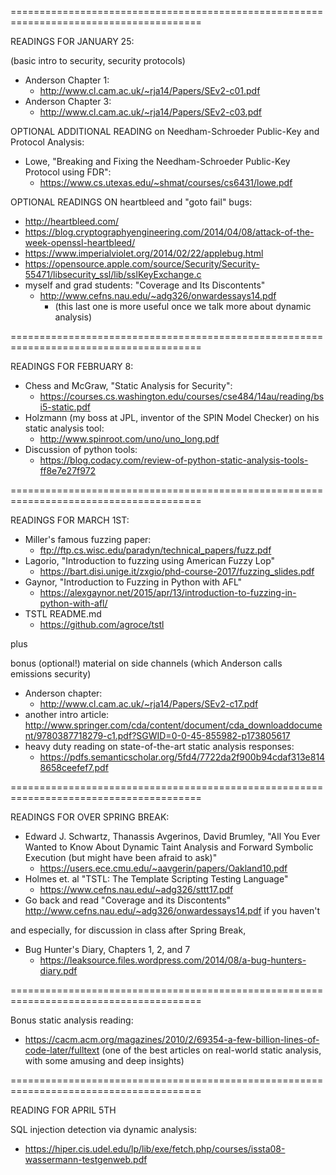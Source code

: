 =======================================================================================

READINGS FOR JANUARY 25:

(basic intro to security, security protocols)

- Anderson Chapter 1:
  - http://www.cl.cam.ac.uk/~rja14/Papers/SEv2-c01.pdf
- Anderson Chapter 3:
  - http://www.cl.cam.ac.uk/~rja14/Papers/SEv2-c03.pdf

OPTIONAL ADDITIONAL READING on Needham-Schroeder Public-Key and Protocol Analysis:

- Lowe, "Breaking and Fixing the Needham-Schroeder Public-Key Protocol using FDR":
  - https://www.cs.utexas.edu/~shmat/courses/cs6431/lowe.pdf

OPTIONAL READINGS ON heartbleed and "goto fail" bugs:
- http://heartbleed.com/
- https://blog.cryptographyengineering.com/2014/04/08/attack-of-the-week-openssl-heartbleed/
- https://www.imperialviolet.org/2014/02/22/applebug.html
- https://opensource.apple.com/source/Security/Security-55471/libsecurity_ssl/lib/sslKeyExchange.c
- myself and grad students: "Coverage and Its Discontents"
  - http://www.cefns.nau.edu/~adg326/onwardessays14.pdf
    - (this last one is more useful once we talk more about dynamic analysis)

=======================================================================================

READINGS FOR FEBRUARY 8:

- Chess and McGraw, "Static Analysis for Security":
  - https://courses.cs.washington.edu/courses/cse484/14au/reading/bsi5-static.pdf
- Holzmann (my boss at JPL, inventor of the SPIN Model Checker) on his static analysis tool:
  - http://www.spinroot.com/uno/uno_long.pdf
- Discussion of python tools:
  - https://blog.codacy.com/review-of-python-static-analysis-tools-ff8e7e27f972

=======================================================================================

READINGS FOR MARCH 1ST:

- Miller's famous fuzzing paper:
  - ftp://ftp.cs.wisc.edu/paradyn/technical_papers/fuzz.pdf
- Lagorio, "Introduction to fuzzing using American Fuzzy Lop"
   - https://bart.disi.unige.it/zxgio/phd-course-2017/fuzzing_slides.pdf
- Gaynor, "Introduction to Fuzzing in Python with AFL"
   - https://alexgaynor.net/2015/apr/13/introduction-to-fuzzing-in-python-with-afl/    
- TSTL README.md 
   - https://github.com/agroce/tstl 

plus

bonus (optional!) material on side channels (which Anderson calls emissions security)

- Anderson chapter:
  - http://www.cl.cam.ac.uk/~rja14/Papers/SEv2-c17.pdf
- another intro article: http://www.springer.com/cda/content/document/cda_downloaddocument/9780387718279-c1.pdf?SGWID=0-0-45-855982-p173805617
- heavy duty reading on state-of-the-art static analysis responses:
  - https://pdfs.semanticscholar.org/5fd4/7722da2f900b94cdaf313e8148658ceefef7.pdf

=======================================================================================

READINGS FOR OVER SPRING BREAK:

- Edward J. Schwartz, Thanassis Avgerinos, David Brumley, "All You Ever Wanted to Know About  Dynamic Taint Analysis and Forward Symbolic Execution (but might have been afraid to ask)"
   - https://users.ece.cmu.edu/~aavgerin/papers/Oakland10.pdf 
- Holmes et. al "TSTL: The Template Scripting Testing Language"
   - https://www.cefns.nau.edu/~adg326/sttt17.pdf
- Go back and read "Coverage and its Discontents" http://www.cefns.nau.edu/~adg326/onwardessays14.pdf if you haven't
   
and especially, for discussion in class after Spring Break,

- Bug Hunter's Diary, Chapters 1, 2, and 7
   - https://leaksource.files.wordpress.com/2014/08/a-bug-hunters-diary.pdf
   
=======================================================================================

Bonus static analysis reading:
  - https://cacm.acm.org/magazines/2010/2/69354-a-few-billion-lines-of-code-later/fulltext
  (one of the best articles on real-world static analysis, with some amusing and deep insights)

=======================================================================================

READING FOR APRIL 5TH

SQL injection detection via dynamic analysis:
  - https://hiper.cis.udel.edu/lp/lib/exe/fetch.php/courses/issta08-wassermann-testgenweb.pdf
